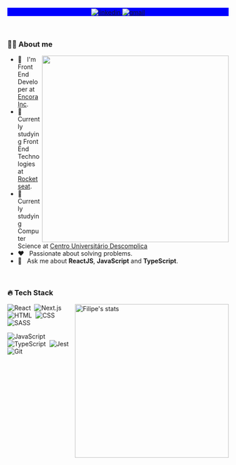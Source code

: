 
<!-- <h1 align="center">Hi, I'm Filipe Ribeiro! <img src="https://raw.githubusercontent.com/kaueMarques/kaueMarques/master/hi.gif" width="30px"></h1> -->

<p align="center" style="background:blue">
  <a href="https://www.linkedin.com/in/filiperpaiva/" target="_blank">
    <img align="center" src="https://img.shields.io/badge/-filiperpaiva-0a66c2?style=flat-square&logo=Linkedin&logoColor=white" alt="linkedin"/>
  </a>
  <a href="mailto:filipepaiva240@gmail.com">
    <img align="center" src="https://img.shields.io/badge/-filipepaiva240-0a66c2?style=flat-square&logo=Gmail&logoColor=white" alt="gmail"/>
  </a>
</p>

<br />


### 👨🏾‍ About me

<img align="right" width="425em" src="https://github-readme-stats.vercel.app/api?username=ribeiro240&count_private=true&theme=algolia&include_all_commits=true"/>

- 🔭 &nbsp; I'm Front End Developer at [Encora Inc](https://www.grupoboticario.com.br/).
- 🚀 &nbsp; Currently studying Front End Technologies at [Rocketseat](https://app.rocketseat.com.br/me/filiperpaiva).
- 🚀 &nbsp; Currently studying Computer Science at [Centro Universitário Descomplica](https://descomplica.com.br/)
- ❤️ &nbsp; Passionate about solving problems.
- 💬 &nbsp; Ask me about **ReactJS**, **JavaScript** and **TypeScript**.

<br />

### 🔥 Tech Stack

<img align="right" width="350em" src="https://github-readme-stats.vercel.app/api/top-langs/?username=ribeiro240&layout=compact&theme=algolia" alt="Filipe's stats"/>

![React](https://img.shields.io/badge/-ReactJS-05122A?style=flat-square&logo=react)&nbsp;
![Next.js](https://img.shields.io/badge/-Next.js-05122A?style=flat-square&logo=next.js)&nbsp;
![HTML](https://img.shields.io/badge/-HTML-05122A?style=flat-square&logo=HTML5)&nbsp;
![CSS](https://img.shields.io/badge/-CSS-05122A?style=flat-square&logo=CSS3&logoColor=1572B6)&nbsp;
![SASS](https://img.shields.io/badge/-SASS-05122A?style=flat-square&logo=SASS)&nbsp;

![JavaScript](https://img.shields.io/badge/-JavaScript-05122A?style=flat-square&logo=JavaScript)&nbsp;
![TypeScript](https://img.shields.io/badge/-TypeScript-05122A?style=flat-square&logo=TypeScript)&nbsp;
![Jest](https://img.shields.io/badge/-Jest-05122A?style=flat-square&logo=jest&logoColor=orange)&nbsp;
![Git](https://img.shields.io/badge/-Git-05122A?style=flat-square&logo=git)&nbsp;
